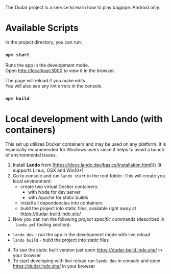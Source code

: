 The Dudar project is a service to learn how to play bagpipe. Android only.

# Available Scripts

In the project directory, you can run:

### `npm start`

Runs the app in the development mode.\
Open [http://localhost:3000](http://localhost:3000) to view it in the browser.

The page will reload if you make edits.\
You will also see any lint errors in the console.

### `npm build`

# Local development with Lando (with containers)
This set up utilizes Docker containers and may be used on any platform. It is especially recommended for Windows users since it helps to avoid a bunch of environmental issues.

1. Install **Lando** from [https://docs.lando.dev/basics/installation.html]() (it supports Linux, OSX and Win10+)
2. Go to console and run `lando start` in the root folder. This will create you local environment:
    * create two virtual Docker containers:
      - with Node for dev server
      - with Apache for static builds
    * install all dependencies into containers
    * build the project into static files, available right away at https://dudar-build.lndo.site/
3. Now you can run the following *project specific* commands (described in `.lando.yml` tooling section):
  * `lando dev` - run the app in the development mode with live reload
  * `lando build` - build the project into static files
4. To see the static built version just open https://dudar-build.lndo.site/  in your browser
5. To start developing with live reload run `lando dev` in console and open https://dudar.lndo.site/ in your browser
